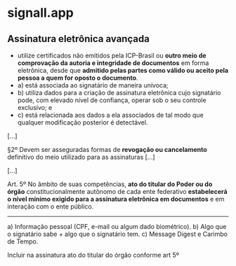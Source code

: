 # signall.app

## Assinatura eletrônica avançada
 - utilize certificados não emitidos pela ICP-Brasil ou **outro meio de comprovação da autoria e integridade de documentos** em forma eletrônica, desde que **admitido pelas partes como válido ou aceito pela pessoa a quem for oposto o documento**.
 - a) está associada ao signatário de maneira unívoca;
 - b) utiliza dados para a criação de assinatura eletrônica cujo signatário pode, com elevado nível de confiança, operar sob o seu controle exclusivo; e
 - c) está relacionada aos dados a ela associados de tal modo que qualquer modificação posterior é detectável.
 
 [...]
 
 §2º Devem ser asseguradas formas de **revogação ou cancelamento** definitivo do meio utilizado para as assinaturas [...]
 
 [...]
 
 Art. 5º No âmbito de suas competências, **ato do titular do Poder ou do órgão** constitucionalmente autônomo de cada ente federativo **estabelecerá o nível mínimo exigido para a assinatura eletrônica em documentos** e em interação com o ente público.
 
 ---
 
 a) Informação pessoal (CPF, e-mail ou algum dado biométrico).
 b) Algo que o signatário sabe + algo que o signatário tem.
 c) Message Digest e Carimbo de Tempo.
  
 Incluir na assinatura ato do titular do órgão conforme art 5º
 
